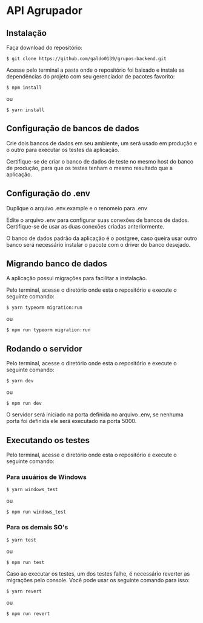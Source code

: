 # API Agrupador

## Instalação

Faça download do repositório:

```
$ git clone https://github.com/galdo0139/grupos-backend.git
```

Acesse pelo terminal a pasta onde o repositório foi baixado e instale as dependências do projeto com seu gerenciador de pacotes favorito:
```
$ npm install
```
ou
```
$ yarn install
```



## Configuração de bancos de dados

Crie dois bancos de dados em seu ambiente, um será usado em produção e o outro para executar os testes da aplicação.

Certifique-se de criar o banco de dados de teste no mesmo host do banco de produção, para que os testes tenham o mesmo resultado que a aplicação. 



## Configuração do .env
  
Duplique o arquivo .env.example e o renomeio para .env

Edite o arquivo .env para configurar suas conexões de bancos de dados. Certifique-se de usar as duas conexões criadas anteriormente.

O banco de dados padrão da aplicação é o postgree, caso queira usar outro banco será necessário instalar o pacote com o driver do banco desejado.



## Migrando banco de dados

A aplicação possui migrações para facilitar a instalação.

Pelo terminal, acesse o diretório onde esta o repositório e execute o seguinte comando:

```
$ yarn typeorm migration:run
```

ou

```
$ npm run typeorm migration:run
```

## Rodando o servidor

Pelo terminal, acesse o diretório onde esta o repositório e execute o seguinte comando:

```
$ yarn dev
```

ou

```
$ npm run dev
```

O servidor será iniciado na porta definida no arquivo .env, se nenhuma porta foi definida ele será executado na porta 5000.

## Executando os testes

Pelo terminal, acesse o diretório onde esta o repositório e execute o seguinte comando:


### Para usuários de Windows
```
$ yarn windows_test
```

ou

```
$ npm run windows_test
```

### Para os demais SO's
```
$ yarn test
```

ou

```
$ npm run test
```

Caso ao executar os testes, um dos testes falhe, é necessário reverter as migrações pelo console. Você pode usar os seguinte comando para isso:

```
$ yarn revert
```

ou

```
$ npm run revert